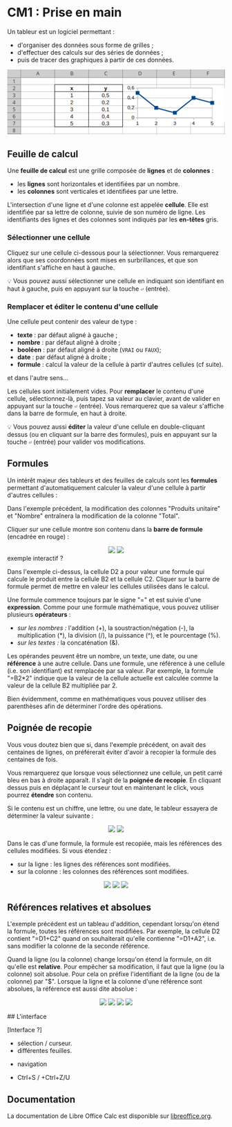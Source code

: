 <!DOCTYPE html>
<html>
    <head>
        <title>CM (BDR1)</title>
        <link rel="stylesheet" href="./index.css">
        <script type="module" src="./index.js" defer></script>
    </head>
    <body>
        <style>
        </style>
        <header></header>
        <main>

# CM1 : Prise en main

Un tableur est un logiciel permettant :
- d'organiser des données sous forme de grilles ;
- d'effectuer des calculs sur des séries de données ;
- puis de tracer des graphiques à partir de ces données.

<center>
    <img src="../../../../assets/tableur/img/intro.png"/>
</center>

## Feuille de calcul

Une **feuille de calcul** est une grille composée de **lignes** et de **colonnes** :
- les **lignes** sont horizontales et identifiées par un nombre.
- les **colonnes** sont verticales et identifiées par une lettre.

L'intersection d'une ligne et d'une colonne est appelée **cellule**. Elle est identifiée par sa lettre de colonne, suivie de son numéro de ligne. Les identifiants des lignes et des colonnes sont indiqués par les **en-têtes** gris. 

### Sélectionner une cellule

Cliquez sur une cellule ci-dessous pour la sélectionner. Vous remarquerez alors que ses coordonnées sont mises en surbrillances, et que son identifiant s'affiche en haut à gauche.

<center>
    <calc-sheet cols=3 rows=4></calc-sheet>
</center>

💡 Vous pouvez aussi sélectionner une cellule en indiquant son identifiant en haut à gauche, puis en appuyant sur la touche `⏎` (entrée).

### Remplacer et éditer le contenu d'une cellule

Une cellule peut contenir des valeur de type :
- **texte** : par défaut aligné à gauche ;
- **nombre** : par défaut aligné à droite ;
- **booléen** : par défaut aligné à droite (`VRAI` ou `FAUX`);
- **date** : par défaut aligné à droite ;
- **formule** : calcul la valeur de la cellule à partir d'autres cellules (cf suite).

<todo>et dans l'autre sens...</todo>

Les cellules sont initialement vides. Pour **remplacer** le contenu d'une cellule, sélectionnez-là, puis tapez sa valeur au clavier, avant de valider en appuyant sur la touche `⏎` (entrée). Vous remarquerez que sa valeur s'affiche dans la barre de formule, en haut à droite.

<center>
    <calc-sheet id="sheet_types" cols=5 rows=4></calc-sheet>
</center>

💡 Vous pouvez aussi **éditer** la valeur d'une cellule en double-cliquant dessus (ou en cliquant sur la barre des formules), puis en appuyant sur la touche `⏎` (entrée) pour valider vos modifications.

## Formules

Un intérêt majeur des tableurs et des feuilles de calculs sont les **formules** permettant d'automatiquement calculer la valeur d'une cellule à partir d'autres cellules :

<center>
    <calc-sheet id="sheet_formula" cols=3 rows=4></calc-sheet>
</center>

Dans l'exemple précédent, la modification des colonnes "Produits unitaire" et "Nombre" entraînera la modification de la colonne "Total".

Cliquer sur une cellule montre son contenu dans la **barre de formule** (encadrée en rouge) :

<center>
    <img src="./img/barre-calcul-1.png"/>
    <img src="./img/barre-calcul-2.png"/>
</center>
<todo>exemple interactif ?</todo>

Dans l'exemple ci-dessus, la cellule D2 a pour valeur une formule qui calcule le produit entre la cellule B2 et la cellule C2. Cliquer sur la barre de formule permet de mettre en valeur les cellules utilisées dans le calcul.

Une formule commence toujours par le signe "=" et est suivie d'une **expression**. Comme pour une formule mathématique, vous pouvez utiliser plusieurs **opérateurs** :
- *sur les nombres :* l'addition (+), la soustraction/négation (-), la multiplication (*), la division (/), la puissance (^), et le pourcentage (%).
- *sur les textes :* la concaténation (&).

Les opérandes peuvent être un nombre, un texte, une date, ou une **référence** à une autre cellule. Dans une formule, une référence à une cellule (i.e. son identifiant) est remplacée par sa valeur. Par exemple, la formule "=B2*2" indique que la valeur de la cellule actuelle est calculée comme la valeur de la cellule B2 multipliée par 2.

Bien évidemment, comme en mathématiques vous pouvez utiliser des parenthèses afin de déterminer l'ordre des opérations.

## Poignée de recopie

Vous vous doutez bien que si, dans l'exemple précédent, on avait des centaines de lignes, on préférerait éviter d'avoir à recopier la formule des centaines de fois.

Vous remarquerez que lorsque vous sélectionnez une cellule, un petit carré bleu en bas à droite apparaît. Il s'agit de la **poignée de recopie**. En cliquant dessus puis en déplaçant le curseur tout en maintenant le click, vous pourrez **étendre** son contenu.

Si le contenu est un chiffre, une lettre, ou une date, le tableur essayera de déterminer la valeur suivante :

<center>
    <img src="./img/étendre-1.png"/>
    <img src="./img/étendre-2.png"/>
</center>

Dans le cas d'une formule, la formule est recopiée, mais les références des cellules modifiées. Si vous étendez :
- sur la ligne : les lignes des références sont modifiées.
- sur la colonne : les colonnes des références sont modifiées.

<center>
    <img src="./img/étendre-form-1.png"/>
    <img src="./img/étendre-form-2.png"/>
    <img src="./img/étendre-form-3.png"/>
</center>

## Références relatives et absolues

L'exemple précédent est un tableau d'addition, cependant lorsqu'on étend la formule, toutes les références sont modifiées.
Par exemple, la cellule D2 contient "=D1+C2" quand on souhaiterait qu'elle contienne "=D1+A2", i.e. sans modifier la colonne de la seconde référence.

Quand la ligne (ou la colonne) change lorsqu'on étend la formule, on dit qu'elle est **relative**. Pour empêcher sa modification, il faut que la ligne (ou la colonne) soit absolue. Pour cela on préfixe l'identifiant de la ligne (ou de la colonne) par "$". Lorsque la ligne et la colonne d'une référence sont absolues, la référence est aussi dite absolue :

<center>
    <img src="./img/étendre-abs-form-1.png"/>
    <img src="./img/étendre-abs-form-2.png"/>
    <img src="./img/étendre-abs-form-3.png"/>
    <img src="./img/étendre-abs-form-4.png"/>
</center>

## L'interface

<todo></todo>
[Interface ?]
- sélection / curseur.
- différentes feuilles.
+ navigation

+ Ctrl+S / +Ctrl+Z/U

## Documentation

La documentation de Libre Office Calc est disponible sur [libreoffice.org](https://help.libreoffice.org/latest/fr/text/swriter/main0000.html).

</main>
    </body>
</html>